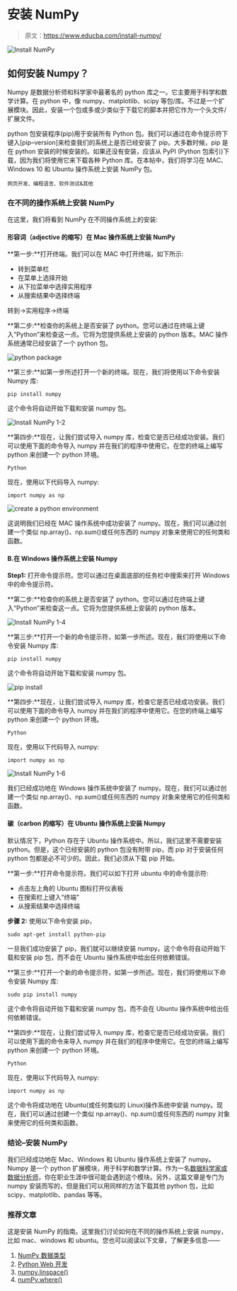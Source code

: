 # 安装 NumPy

> 原文：<https://www.educba.com/install-numpy/>

![Install NumPy](img/6e58764e0c303917c5d14aafebc40ddb.png)



## 如何安装 Numpy？

Numpy 是数据分析师和科学家中最著名的 python 库之一。它主要用于科学和数学计算。在 python 中，像 numpy、matplotlib、scipy 等包/库。不过是一个扩展模块。因此，安装一个包或多或少类似于下载它的脚本并把它作为一个头文件/扩展文件。

python 包安装程序(pip)用于安装所有 Python 包。我们可以通过在命令提示符下键入[pip–version]来检查我们的系统上是否已经安装了 pip。大多数时候，pip 是在 python 安装的时候安装的。如果还没有安装，应该从 PyPI (Python 包索引)下载，因为我们将使用它来下载各种 Python 库。在本帖中，我们将学习在 MAC、Windows 10 和 Ubuntu 操作系统上安装 NumPy 包。

<small>网页开发、编程语言、软件测试&其他</small>

### 在不同的操作系统上安装 NumPy

在这里，我们将看到 NumPy 在不同操作系统上的安装:

#### 形容词（adjective 的缩写）在 Mac 操作系统上安装 NumPy

**第一步:**打开终端。我们可以在 MAC 中打开终端，如下所示:

*   转到菜单栏
*   在菜单上选择开始
*   从下拉菜单中选择实用程序
*   从搜索结果中选择终端

转到→实用程序→终端

**第二步:**检查你的系统上是否安装了 python。您可以通过在终端上键入“Python”来检查这一点。它将为您提供系统上安装的 python 版本。MAC 操作系统通常已经安装了一个 python 包。

![python package](img/f3d50fa8669014951bc647744d5cfab4.png)



**第三步:**如第一步所述打开一个新的终端。现在，我们将使用以下命令安装 Numpy 库:

```
pip install numpy
```

这个命令将自动开始下载和安装 numpy 包。

![Install NumPy 1-2](img/9d664c322d110920706ecf890b968c77.png)



**第四步:**现在，让我们尝试导入 numpy 库，检查它是否已经成功安装。我们可以使用下面的命令导入 numpy 并在我们的程序中使用它。在您的终端上编写 python 来创建一个 python 环境。

```
Python
```

现在，使用以下代码导入 numpy:

```
import numpy as np
```

![create a python environment](img/9f02d24a85cd085fd4739a4ea52a7b55.png)



这说明我们已经在 MAC 操作系统中成功安装了 numpy。现在，我们可以通过创建一个类似 np.array()、np.sum()或任何东西的 numpy 对象来使用它的任何类和函数。

#### B.在 Windows 操作系统上安装 Numpy

**Step1:** 打开命令提示符。您可以通过在桌面底部的任务栏中搜索来打开 Windows 中的命令提示符。

**第二步:**检查你的系统上是否安装了 python。您可以通过在终端上键入“Python”来检查这一点。它将为您提供系统上安装的 python 版本。

![Install NumPy 1-4](img/407fe36a7a1198eaba8786ae0db8b3fd.png)



**第三步:**打开一个新的命令提示符，如第一步所述。现在，我们将使用以下命令安装 Numpy 库:

```
pip install numpy
```

这个命令将自动开始下载和安装 numpy 包。

![pip install](img/3f602ecfbaf53dd57297b20898a9adec.png)



**第四步:**现在，让我们尝试导入 numpy 库，检查它是否已经成功安装。我们可以使用下面的命令导入 numpy 并在我们的程序中使用它。在您的终端上编写 python 来创建一个 python 环境。

```
Python
```

现在，使用以下代码导入 numpy:

```
import numpy as np
```

![Install NumPy 1-6](img/19cfe35a2850f4d35a9e3b3495e8dce4.png)



我们已经成功地在 Windows 操作系统中安装了 numpy。现在，我们可以通过创建一个类似 np.array()、np.sum()或任何东西的 numpy 对象来使用它的任何类和函数。

#### 碳（carbon 的缩写）在 Ubuntu 操作系统上安装 Numpy

默认情况下，Python 存在于 Ubuntu 操作系统中。所以，我们这里不需要安装 python。但是，这个已经安装的 python 包没有附带 pip，而 pip 对于安装任何 python 包都是必不可少的。因此，我们必须从下载 pip 开始。

**第一步:**打开命令提示符。我们可以如下打开 ubuntu 中的命令提示符:

*   点击左上角的 Ubuntu 图标打开仪表板
*   在搜索栏上键入“终端”
*   从搜索结果中选择终端

**步骤 2:** 使用以下命令安装 pip，

```
sudo apt-get install python-pip
```

一旦我们成功安装了 pip，我们就可以继续安装 numpy。这个命令将自动开始下载和安装 pip 包，而不会在 Ubuntu 操作系统中给出任何依赖错误。

**第三步:**打开一个新的命令提示符，如第一步所述。现在，我们将使用以下命令安装 Numpy 库:

```
sudo pip install numpy
```

这个命令将自动开始下载和安装 numpy 包，而不会在 Ubuntu 操作系统中给出任何依赖错误。

**第四步:**现在，让我们尝试导入 numpy 库，检查它是否已经成功安装。我们可以使用下面的命令来导入 numpy 并在我们的程序中使用它。在您的终端上编写 python 来创建一个 python 环境。

```
Python
```

现在，使用以下代码导入 numpy:

```
import numpy as np
```

这个命令将成功地在 Ubuntu(或任何类似的 Linux)操作系统中安装 numpy。现在，我们可以通过创建一个类似 np.array()、np.sum()或任何东西的 numpy 对象来使用它的任何类和函数。

### 结论–安装 NumPy

我们已经成功地在 Mac、Windows 和 Ubuntu 操作系统上安装了 numpy。Numpy 是一个 python 扩展模块，用于科学和数学计算。作为一名[数据科学家或数据分析师](https://www.educba.com/data-analyst-vs-data-scientist/)，你在职业生涯中很可能会遇到这个模块。另外，这篇文章是专门为 numpy 安装而写的，但是我们可以用同样的方法下载其他 python 包，比如 scipy、matplotlib、pandas 等等。

### 推荐文章

这是安装 NumPy 的指南。这里我们讨论如何在不同的操作系统上安装 numpy，比如 mac、windows 和 ubuntu。您也可以阅读以下文章，了解更多信息——

1.  [NumPy 数据类型](https://www.educba.com/numpy-data-types/)
2.  [Python Web 开发](https://www.educba.com/python-web-development/)
3.  [numpy.linspace()](https://www.educba.com/numpy-linspace/)
4.  [numPy.where()](https://www.educba.com/numpy-where/)






